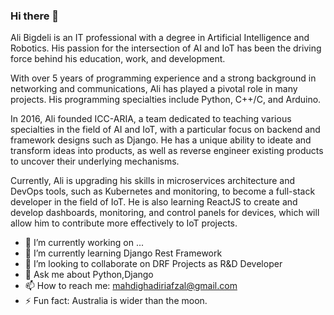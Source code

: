### Hi there 👋

Ali Bigdeli is an IT professional with a degree in Artificial Intelligence and Robotics. His passion for the intersection of AI and IoT has been the driving force behind his education, work, and development.

With over 5 years of programming experience and a strong background in networking and communications, Ali has played a pivotal role in many projects. His programming specialties include Python, C++/C, and Arduino.

In 2016, Ali founded ICC-ARIA, a team dedicated to teaching various specialties in the field of AI and IoT, with a particular focus on backend and framework designs such as Django. He has a unique ability to ideate and transform ideas into products, as well as reverse engineer existing products to uncover their underlying mechanisms.

Currently, Ali is upgrading his skills in microservices architecture and DevOps tools, such as Kubernetes and monitoring, to become a full-stack developer in the field of IoT. He is also learning ReactJS to create and develop dashboards, monitoring, and control panels for devices, which will allow him to contribute more effectively to IoT projects.



- 🔭 I’m currently working on ...
- 🌱 I’m currently learning Django Rest Framework
- 👯 I’m looking to collaborate on DRF Projects as R&D Developer
- 💬 Ask me about Python,Django
- 📫 How to reach me: mahdighadiriafzal@gmail.com
- ⚡ Fun fact: Australia is wider than the moon.


